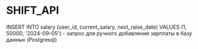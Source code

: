 # SHIFT_API
INSERT INTO salary (user_id, current_salary, next_raise_date)
VALUES (1, 50000, '2024-09-05') - запрос для ручного добавления зарплаты в базу данных (Postgresql)